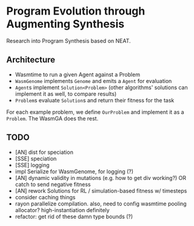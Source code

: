 # Program Evolution through Augmenting Synthesis

Research into Program Synthesis based on NEAT.

## Architecture

- Wasmtime to run a given Agent against a Problem
- `WasmGenome` implements `Genome` and emits a `Agent` for evaluation
- `Agent`s implement `Solution<Problem>` (other algorithms' solutions can implement it as well, to compare results)
- `Problem`s evaluate `Solution`s and return their fitness for the task

For each example problem, we define `OurProblem` and implement it as a `Problem`. The WasmGA does the rest.

## TODO

- [AN] dist for speciation
- [SSE] speciation
- [SSE] logging
- impl Serialize for WasmGenome, for logging (?)
- [AN] dynamic validity in mutations (e.g. how to get div working?) OR catch to send negative fitness
- [AN] rework Solutions for RL / simulation-based fitness w/ timesteps
- consider caching things
- rayon parallelize compilation. also, need to config wasmtime pooling allocator? high-instantiation definitely
- refactor: get rid of these damn type bounds (?)

